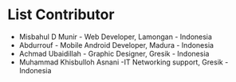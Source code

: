 # List Contributor

- Misbahul D Munir - Web Developer, Lamongan - Indonesia
- Abdurrouf - Mobile Android Developer, Madura - Indonesia
- Achmad Ubaidillah - Graphic Designer, Gresik - Indonesia
- Muhammad Khisbulloh Asnani -IT Networking support, Gresik - Indonesia

